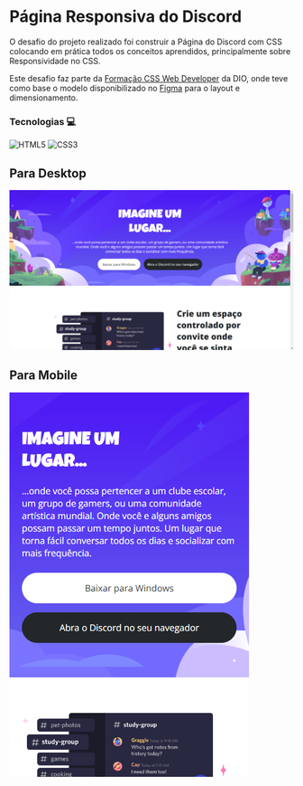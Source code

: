 # Página Responsiva do Discord

O desafio do projeto realizado foi construir a Página do Discord com CSS colocando em prática todos os conceitos aprendidos, principalmente sobre Responsividade no CSS.

Este desafio faz parte da [Formação CSS Web Developer](https://www.dio.me/curso-css) da DIO, onde teve como base o modelo disponibilizado no [Figma](https://www.figma.com/file/NRBYrG5d4DSzObv7dpTqoM/Desafio-Responsividade---DIO?type=design&node-id=1-56&mode=design&t=OFDDp7h33IkVXlyo-0) para o layout e dimensionamento.

### Tecnologias 💻
![HTML5](https://img.shields.io/badge/HTML5-000?style=for-the-badge&logo=html5)
![CSS3](https://img.shields.io/badge/CSS3-000?style=for-the-badge&logo=css3&logoColor=264CE4)

## Para Desktop
![Preview](./assets/image/preview-desktop.png)

## Para Mobile
![Preview](./assets/image/preview-mobile.png)